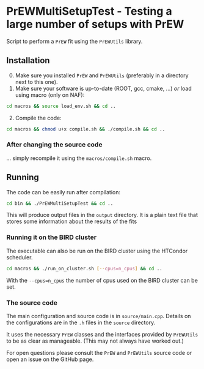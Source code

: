 # PrEWMultiSetupTest - Testing a large number of setups with PrEW

Script to perform a `PrEW` fit using the `PrEWUtils` library.

## Installation

0. Make sure you installed `PrEW` and `PrEWUtils` (preferably in a directory next to this one).
1. Make sure your software is up-to-date (ROOT, gcc, cmake, ...) *or* load using macro (only on NAF):
 ```sh
 cd macros && source load_env.sh && cd ..
 ```
2. Compile the code:
 ```sh
 cd macros && chmod u+x compile.sh && ./compile.sh && cd ..
 ```
 
### After changing the source code

... simply recompile it using the `macros/compile.sh` macro.

## Running

The code can be easily run after compilation:
```sh
cd bin && ./PrEWMultiSetupTest && cd ..
```
This will produce output files in the `output` directory.
It is a plain text file that stores some information about the results of the fits


### Running it on the BIRD cluster

The executable can also be run on the BIRD cluster using the HTCondor scheduler.

```sh
cd macros && ./run_on_cluster.sh [--cpus=n_cpus] && cd ..
```
With the ```--cpus=n_cpus``` the number of cpus used on the BIRD cluster can be set.

### The source code

The main configuration and source code is in `source/main.cpp`.
Details on the configurations are in the `.h` files in the `source` directory.

It uses the necessary `PrEW` classes and the interfaces provided by `PrEWUtils` to be as clear as manageable.
(This may not always have worked out.)

For open questions please consult the `PrEW` and `PrEWUtils` source code or open an issue on the GitHub page.